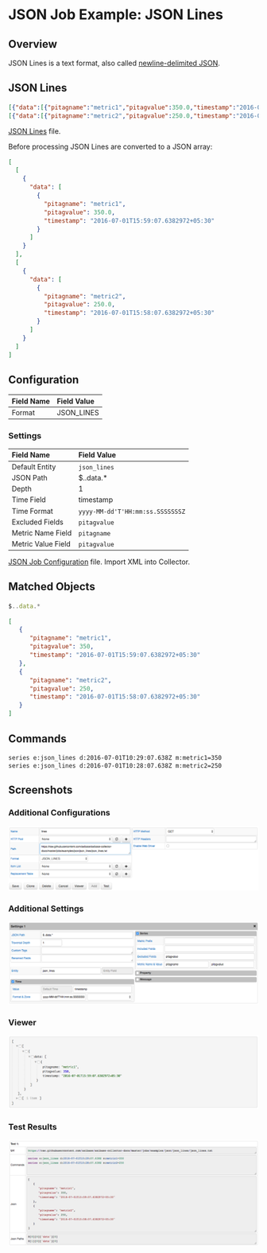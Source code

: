 # JSON Job Example: JSON Lines

## Overview

JSON Lines is a text format, also called [newline-delimited JSON](http://jsonlines.org/).

## JSON Lines

```json
[{"data":[{"pitagname":"metric1","pitagvalue":350.0,"timestamp":"2016-07-01T15:59:07.6382972+05:30"}]}]
[{"data":[{"pitagname":"metric2","pitagvalue":250.0,"timestamp":"2016-07-01T15:58:07.6382972+05:30"}]}]
```

[JSON Lines](json_lines.txt) file.

Before processing JSON Lines are converted to a JSON array:

```json
[
  [
    {
      "data": [
        {
          "pitagname": "metric1",
          "pitagvalue": 350.0,
          "timestamp": "2016-07-01T15:59:07.6382972+05:30"
        }
      ]
    }
  ],
  [
    {
      "data": [
        {
          "pitagname": "metric2",
          "pitagvalue": 250.0,
          "timestamp": "2016-07-01T15:58:07.6382972+05:30"
        }
      ]
    }
  ]
]
```

## Configuration

Field Name | Field Value
:--------- | :----------
Format     | JSON_LINES

### Settings

Field Name         | Field Value
:----------------- | :----------
Default Entity     | `json_lines`
JSON Path          | $..data.*
Depth              | 1
Time Field         | timestamp
Time Format        | `yyyy-MM-dd'T'HH:mm:ss.SSSSSSSZ`
Excluded Fields    | `pitagvalue`
Metric Name Field  | `pitagname`
Metric Value Field | `pitagvalue`

[JSON Job Configuration](json_job_configuration.xml) file. Import XML into Collector.

## Matched Objects

```javascript
$..data.*
```

```json
[
   {
      "pitagname": "metric1",
      "pitagvalue": 350,
      "timestamp": "2016-07-01T15:59:07.6382972+05:30"
   },
   {
      "pitagname": "metric2",
      "pitagvalue": 250,
      "timestamp": "2016-07-01T15:58:07.6382972+05:30"
   }
]
```

## Commands

```ls
series e:json_lines d:2016-07-01T10:29:07.638Z m:metric1=350
series e:json_lines d:2016-07-01T10:28:07.638Z m:metric2=250
```

## Screenshots

### Additional Configurations

![](./images/configuration.png)

### Additional Settings

![](./images/settings.png)

### **Viewer**

![](./images/viewer.png)

### Test Results

![](./images/test_results.png)
